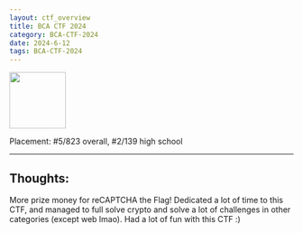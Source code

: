 ```yaml
---
layout: ctf_overview
title: BCA CTF 2024
category: BCA-CTF-2024
date: 2024-6-12
tags: BCA-CTF-2024
---
```


[<img src="https://imgur.com/FxfhDcc.png" width=100px>](https://ctftime.org/event/2274)

Placement: #5/823 overall, #2/139 high school

---

## Thoughts:
More prize money for reCAPTCHA the Flag! Dedicated a lot of time to this CTF, and managed to full solve crypto and solve a lot of challenges in other categories (except web lmao). Had a lot of fun with this CTF :)  